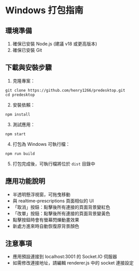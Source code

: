 # Windows 打包指南

## 環境準備
1. 確保已安裝 Node.js (建議 v18 或更高版本)
2. 確保已安裝 Git

## 下載與安裝步驟
1. 克隆專案：
```
git clone https://github.com/henry1266/predesktop.git
cd predesktop
```

2. 安裝依賴：
```
npm install
```

3. 測試應用：
```
npm start
```

4. 打包為 Windows 可執行檔：
```
npm run build
```

5. 打包完成後，可執行檔將位於 `dist` 目錄中

## 應用功能說明
- 半透明懸浮視窗，可拖曳移動
- 與 realtime-prescriptions 頁面相似的 UI
- 「取消」按鈕：點擊後所有連接的頁面背景變紅色
- 「改單」按鈕：點擊後所有連接的頁面背景變黃色
- 點擊按鈕時會有螢幕閃爍動畫效果
- 新處方進來時自動恢復原背景顏色

## 注意事項
- 應用預設連接到 localhost:3001 的 Socket.IO 伺服器
- 如需修改連接地址，請編輯 renderer.js 中的 socket 連接設定
